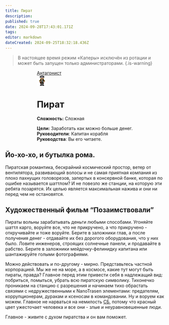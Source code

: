 ```yaml
---
title: Пират
description: 
published: true
date: 2024-09-28T17:43:01.171Z
tags: 
editor: markdown
dateCreated: 2024-09-25T18:32:18.436Z
---
```


> В настоящее время режим «Каперы» исключён из ротации и может быть запущен только администраторами.
{.is-warning}

<div style="display: flex; justify-content: center;">
<div class="roles-passport antag">
  <div class="title antag"><a href="/roles/antagonists">Антагонист</a></div>
  <div>
    <div><div><img src="/roles/pirate.png"></div></div>
  <div><div>
    <h1>Пират</h1>
    <p><strong>Сложность:</strong> Сложная</p>
    <strong>Цели:</strong> Заработать как можно больше денег.<br>
    <b>Руководители</b>: Капитан корабля<br>
    <b>Руководства</b>: Вы его читаете.
  </div></div>
  </div>
</div>
</div>

## Йо-хо-хо, и бутылка рома.
Пиратская романтика, бескрайний космический простор, ветер от вентилятора, развивающий волосы и не самая приятная компания из плохо пахнущих головорезов, запертых в консервной банке, которая по ошибке называется шаттлом? И не повезло же станции, на которую эти ребята позарятся. Их целью является максимальная нажива и они ни перед чем не остановятся.

## Художественный фильм “Позаимствовали”
Пираты вольны зарабатывать деньги любыми способами. Угоняйте шаттл карго, воруйте все, что не прикручено, а что прикручено - откручивайте и тоже воруйте. Берите в заложники глав, а после получения денег - отдавайте их без дорогого оборудования, что у них было. Ловите инженеров, строящих солнечные панели, и продавайте в рабство. Берите в заложники мейдочку-фелинидку капитана или шантажируйте голыми фотографиями.

Можно действовать и по-другому - мирно. Представьтесь частной корпорацией. Мы же не на море, а в космосе, какие тут могут быть пираты, правда? Главное перед этим привести себя в надлежащий вид: побриться, помыться, убрать всю пиратскую символику. Тихонечко проникаем на станцию с разрешения и начинаем тихо обрастать связями с недружественными к NanoTrasen элементами: предателям, коррупционерам, дуракам и ксеносам в командовании. Ну и воруем как можем. Главное не нарваться на немилость <a href="/roles/securityservicedepartment">СБ</a>, потому что красный цвет ужесточает человека и все они - злые и неуравновешенные люди. 

Главное - живите с духом пиратства и он вам поможет.

<div class="table"></div>